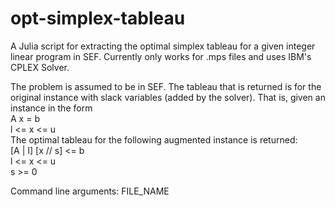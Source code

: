 # opt-simplex-tableau

A Julia script for extracting the optimal simplex tableau for a given integer linear program in SEF. Currently only works for .mps files and uses IBM's CPLEX Solver. 

The problem is assumed to be in SEF. The tableau that is returned is for the original instance with slack variables (added by the solver). That is, given an instance in the form  
 	A x = b  
 	l <= x <= u  
 The optimal tableau for the following augmented instance is returned:  
 	[A | I] [x // s] <= b  
 	l <= x <= u  
 	s >= 0  
  
Command line arguments: FILE_NAME
